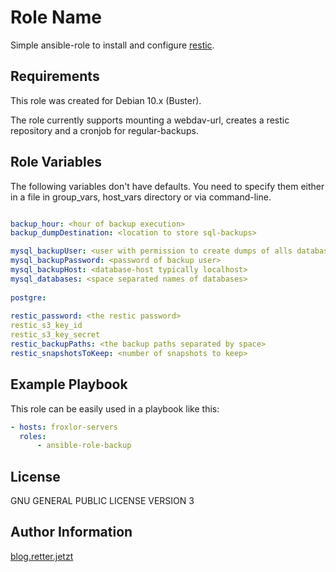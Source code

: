 Role Name
=========

Simple ansible-role to install and configure [restic](https://restic.net).

Requirements
------------
This role was created for Debian 10.x (Buster). 

The role currently supports mounting a webdav-url, creates a restic repository and a cronjob for regular-backups.

Role Variables
--------------

The following variables don't have defaults. You need to specify them either in a file in group_vars, host_vars directory or via command-line.
```yaml

backup_hour: <hour of backup execution>
backup_dumpDestination: <location to store sql-backups>

mysql_backupUser: <user with permission to create dumps of alls databases mentioned>
mysql_backupPassword: <password of backup user>
mysql_backupHost: <database-host typically localhost>
mysql_databases: <space separated names of databases>
  
postgre:
  
restic_password: <the restic password>
restic_s3_key_id
restic_s3_key_secret
restic_backupPaths: <the backup paths separated by space>
restic_snapshotsToKeep: <number of snapshots to keep>
```

Example Playbook
----------------

This role can be easily used in a playbook like this: 

```yaml
- hosts: froxlor-servers
  roles:
      - ansible-role-backup
```

License
-------
GNU GENERAL PUBLIC LICENSE VERSION 3

Author Information
------------------
[blog.retter.jetzt](https://blog.retter.jetzt)
